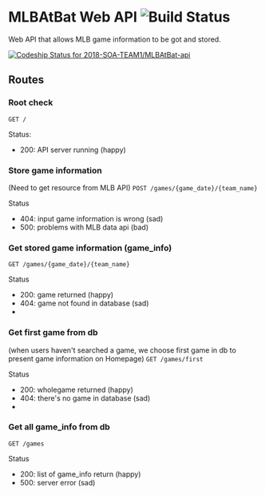 # MLBAtBat Web API ![Build Status](https://travis-ci.org/ISS-SOA/codepraise-api.svg?branch=master)

Web API that allows MLB game information to be got and stored.

[ ![Codeship Status for 2018-SOA-TEAM1/MLBAtBat-api](https://app.codeship.com/projects/5f304940-d9fa-0136-10e4-6299a0408108/status?branch=master)](https://app.codeship.com/projects/317466)
## Routes

### Root check

`GET /`

Status:

- 200: API server running (happy)

### Store game information
(Need to get resource from MLB API)
`POST /games/{game_date}/{team_name}`

Status
- 404: input game information is wrong (sad)
- 500: problems with MLB data api (bad)

### Get stored game information (game_info)
`GET /games/{game_date}/{team_name}`

Status
- 200: game returned (happy)
- 404: game not found in database (sad)
- 
### Get first game from db 
(when users haven't searched a game, we choose first game in db to present game information on Homepage)
`GET /games/first`

Status
- 200: wholegame returned (happy)
- 404: there's no game in database (sad)
- 
### Get all game_info from db 
`GET /games`

Status
- 200: list of game_info return (happy)
- 500: server error (sad)
